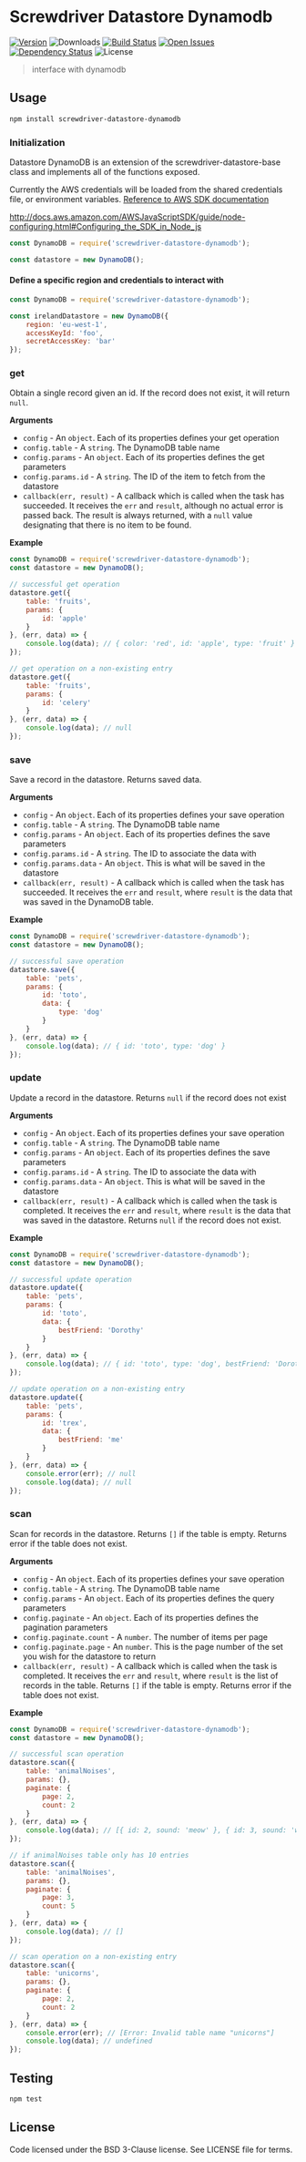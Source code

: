 # Screwdriver Datastore Dynamodb
[![Version][npm-image]][npm-url] ![Downloads][downloads-image] [![Build Status][wercker-image]][wercker-url] [![Open Issues][issues-image]][issues-url] [![Dependency Status][daviddm-image]][daviddm-url] ![License][license-image]

> interface with dynamodb

## Usage

```bash
npm install screwdriver-datastore-dynamodb
```

### Initialization

Datastore DynamoDB is an extension of the screwdriver-datastore-base class and implements all of the
functions exposed.

Currently the AWS credentials will be loaded from the shared credentials file, or environment variables. [Reference to AWS SDK documentation](http://docs.aws.amazon.com/AWSJavaScriptSDK/guide/node-configuring.html#Configuring_the_SDK_in_Node_js)

http://docs.aws.amazon.com/AWSJavaScriptSDK/guide/node-configuring.html#Configuring_the_SDK_in_Node_js

```js
const DynamoDB = require('screwdriver-datastore-dynamodb');

const datastore = new DynamoDB();
```

#### Define a specific region and credentials to interact with

```js
const DynamoDB = require('screwdriver-datastore-dynamodb');

const irelandDatastore = new DynamoDB({
    region: 'eu-west-1',
    accessKeyId: 'foo',
    secretAccessKey: 'bar'
});
```

### get

Obtain a single record given an id. If the record does not exist, it will return `null`.

**Arguments**

* `config` - An `object`. Each of its properties defines your get operation
* `config.table` - A `string`. The DynamoDB table name
* `config.params` - An `object`. Each of its properties defines the get parameters
* `config.params.id` - A `string`. The ID of the item to fetch from the datastore
* `callback(err, result)`  - A callback which is called when the task has succeeded. It receives the `err` and `result`, although no actual error is passed back. The result is always returned, with a `null` value designating that there is no item to be found.

**Example**

```js
const DynamoDB = require('screwdriver-datastore-dynamodb');
const datastore = new DynamoDB();

// successful get operation
datastore.get({
    table: 'fruits',
    params: {
        id: 'apple'
    }
}, (err, data) => {
    console.log(data); // { color: 'red', id: 'apple', type: 'fruit' }
});

// get operation on a non-existing entry
datastore.get({
    table: 'fruits',
    params: {
        id: 'celery'
    }
}, (err, data) => {
    console.log(data); // null
});
```

###  save

Save a record in the datastore. Returns saved data.

**Arguments**

* `config` - An `object`. Each of its properties defines your save operation
* `config.table` - A `string`. The DynamoDB table name
* `config.params` - An `object`. Each of its properties defines the save parameters
* `config.params.id` - A `string`. The ID to associate the data with
* `config.params.data` - An `object`. This is what will be saved in the datastore
* `callback(err, result)`  - A callback which is called when the task has succeeded. It receives the `err` and `result`, where `result`
is the data that was saved in the DynamoDB table.

**Example**

```js
const DynamoDB = require('screwdriver-datastore-dynamodb');
const datastore = new DynamoDB();

// successful save operation
datastore.save({
    table: 'pets',
    params: {
        id: 'toto',
        data: {
            type: 'dog'
        }
    }
}, (err, data) => {
    console.log(data); // { id: 'toto', type: 'dog' }
});
```

###  update

Update a record in the datastore. Returns `null` if the record does not exist

**Arguments**

* `config` - An `object`. Each of its properties defines your save operation
* `config.table` - A `string`. The DynamoDB table name
* `config.params` - An `object`. Each of its properties defines the save parameters
* `config.params.id` - A `string`. The ID to associate the data with
* `config.params.data` - An `object`. This is what will be saved in the datastore
* `callback(err, result)`  - A callback which is called when the task is completed. It receives the `err` and `result`, where `result` is the data that was saved in the datastore. Returns `null` if the record does
not exist.

**Example**

```js
const DynamoDB = require('screwdriver-datastore-dynamodb');
const datastore = new DynamoDB();

// successful update operation
datastore.update({
    table: 'pets',
    params: {
        id: 'toto',
        data: {
            bestFriend: 'Dorothy'
        }
    }
}, (err, data) => {
    console.log(data); // { id: 'toto', type: 'dog', bestFriend: 'Dorothy' }
});

// update operation on a non-existing entry
datastore.update({
    table: 'pets',
    params: {
        id: 'trex',
        data: {
            bestFriend: 'me'
        }
    }
}, (err, data) => {
    console.error(err); // null
    console.log(data); // null
});
```

###  scan

Scan for records in the datastore. Returns `[]` if the table is empty. Returns error if the table does not exist.

**Arguments**

* `config` - An `object`. Each of its properties defines your save operation
* `config.table` - A `string`. The DynamoDB table name
* `config.params` - An `object`. Each of its properties defines the query parameters
* `config.paginate` - An `object`. Each of its properties defines the pagination parameters
* `config.paginate.count` - A `number`. The number of items per page
* `config.paginate.page` - An `number`. This is the page number of the set you wish for the datastore to return
* `callback(err, result)`  - A callback which is called when the task is completed. It receives the `err` and `result`, where `result` is the list of records in the table. Returns `[]` if the table is empty. Returns error if the table does not exist.

**Example**

```js
const DynamoDB = require('screwdriver-datastore-dynamodb');
const datastore = new DynamoDB();

// successful scan operation
datastore.scan({
    table: 'animalNoises',
    params: {},
    paginate: {
        page: 2,
        count: 2
    }
}, (err, data) => {
    console.log(data); // [{ id: 2, sound: 'meow' }, { id: 3, sound: 'woof' }]
});

// if animalNoises table only has 10 entries
datastore.scan({
    table: 'animalNoises',
    params: {},
    paginate: {
        page: 3,
        count: 5
    }
}, (err, data) => {
    console.log(data); // []
});

// scan operation on a non-existing entry
datastore.scan({
    table: 'unicorns',
    params: {},
    paginate: {
        page: 2,
        count: 2
    }
}, (err, data) => {
    console.error(err); // [Error: Invalid table name "unicorns"]
    console.log(data); // undefined
});
```


## Testing

```bash
npm test
```

## License

Code licensed under the BSD 3-Clause license. See LICENSE file for terms.

[npm-image]: https://img.shields.io/npm/v/screwdriver-datastore-dynamodb.svg
[npm-url]: https://npmjs.org/package/screwdriver-datastore-dynamodb
[downloads-image]: https://img.shields.io/npm/dt/screwdriver-datastore-dynamodb.svg
[license-image]: https://img.shields.io/npm/l/screwdriver-datastore-dynamodb.svg
[issues-image]: https://img.shields.io/github/issues/screwdriver-cd/datastore-dynamodb.svg
[issues-url]: https://github.com/screwdriver-cd/datastore-dynamodb/issues
[wercker-image]: https://app.wercker.com/status/bebcdc9de9d33dc7dea39e388efec0c0
[wercker-url]: https://app.wercker.com/project/bykey/bebcdc9de9d33dc7dea39e388efec0c0
[daviddm-image]: https://david-dm.org/screwdriver-cd/datastore-dynamodb.svg?theme=shields.io
[daviddm-url]: https://david-dm.org/screwdriver-cd/datastore-dynamodb
